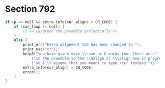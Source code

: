 # Section 792

```c << If the preamble list has been traversed, check that the row has ended >>=
if (p == null && extra_info(cur_align) < CR_CODE) {
    if (cur_loop != null) {
        // << Lengthen the preamble periodically >>
    }
    else {
        print_err("Extra alignment tab has been changed to ");
        print_esc("cr");
        help3("You have given more \\span or & marks than there were")
            ("in the preamble to the \\halign or \\valign now in progress.")
            ("So I'll assume that you meant to type \\cr instead.");
        extra_info(cur_align) = CR_CODE;
        error();
    }
}
```
